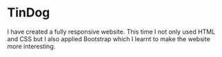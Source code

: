 # TinDog
I have created a fully responsive website. This time I not only used HTML and CSS but I also applied Bootstrap which I learnt to make the website more interesting. 
